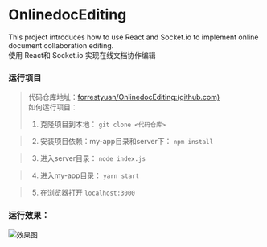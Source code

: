 # OnlinedocEditing

This project introduces how to use React and Socket.io to implement online document collaboration editing.   
使用 React和 Socket.io 实现在线文档协作编辑

### 运行项目

> 代码仓库地址：[forrestyuan/OnlinedocEditing:(github.com)](https://github.com/forrestyuan/OnlinedocEditing)  
> 如何运行项目：  
> 1. 克隆项目到本地： `git clone <代码仓库> `

> 2. 安装项目依赖：my-app目录和server下： `npm install`

> 3. 进入server目录： `node index.js`

> 4. 进入my-app目录： `yarn start`

> 5. 在浏览器打开 `localhost:3000`

### 运行效果：

![效果图](https://img1.imgtp.com/2023/04/04/Fu2yf4ZY.gif)
